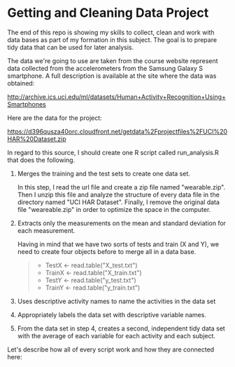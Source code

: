 # Getting and Cleaning Data Project

The end of this repo is showing my skills to collect, clean and work with data bases as part of my formation in this subject.
The goal is to prepare tidy data that can be used for later analysis.

The data we're going to use are taken from the course website represent data collected from the accelerometers from the Samsung Galaxy S smartphone. A full description is available at the site where the data was obtained:

http://archive.ics.uci.edu/ml/datasets/Human+Activity+Recognition+Using+Smartphones

Here are the data for the project:

https://d396qusza40orc.cloudfront.net/getdata%2Fprojectfiles%2FUCI%20HAR%20Dataset.zip

In regard to this source, I should create one R script called run_analysis.R that does the following.

1. Merges the training and the test sets to create one data set.

    In this step, I read the url file and create a zip file named "wearable.zip".
    Then I unzip this file and analyze the structure of every data file in the directory named "UCI HAR Dataset".
    Finally, I remove the original data file "weareable.zip" in order to optimize the space in the computer.

2. Extracts only the measurements on the mean and standard deviation for each measurement.
 
    Having in mind that we have two sorts of tests and train (X and Y), we need to create four objects before to merge all in     a data base.
    >- TestX <- read.table("X_test.txt")
    >- TrainX <- read.table("X_train.txt")
    >- TestY <- read.table("y_test.txt")
    >- TrainY <- read.table("y_train.txt")

3. Uses descriptive activity names to name the activities in the data set
4. Appropriately labels the data set with descriptive variable names.
5. From the data set in step 4, creates a second, independent tidy data set with the average of each variable for each activity and each subject.

Let's describe how all of every script work and how they are connected here:
